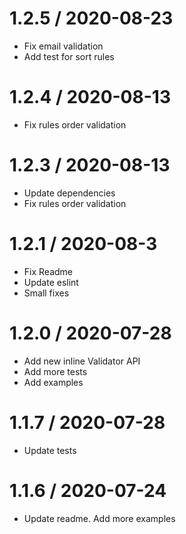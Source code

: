1.2.5 / 2020-08-23
==================
  * Fix email validation
  * Add test for sort rules

1.2.4 / 2020-08-13
==================
  * Fix rules order validation
  
1.2.3 / 2020-08-13
==================
  * Update dependencies
  * Fix rules order validation
  
1.2.1 / 2020-08-3
==================
  * Fix Readme
  * Update eslint
  * Small fixes
  
1.2.0 / 2020-07-28
==================
  * Add new inline Validator API
  * Add more tests
  * Add examples
  
1.1.7 / 2020-07-28
==================
  * Update tests
  
1.1.6 / 2020-07-24
==================
  * Update readme. Add more examples
